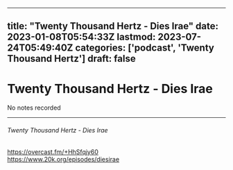 
---
title: "Twenty Thousand Hertz - Dies Irae"
date: 2023-01-08T05:54:33Z
lastmod: 2023-07-24T05:49:40Z
categories: ['podcast', 'Twenty Thousand Hertz']
draft: false
---


# Twenty Thousand Hertz - Dies Irae

No notes recorded
- - -
###### Twenty Thousand Hertz - Dies Irae

https://overcast.fm/+HhSfqjy60  
https://www.20k.org/episodes/diesirae

<!-- #public #podcast #Twenty Thousand Hertz# -->

<!-- {BearID:875B70BB-044B-46A7-B579-FE76DCF9D40C-28016-00002D97D651ADAC} -->
